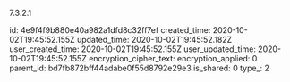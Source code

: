 7.3.2.1

id: 4e9f4f9b880e40a982a1dfd8c32ff7ef
created_time: 2020-10-02T19:45:52.155Z
updated_time: 2020-10-02T19:45:52.182Z
user_created_time: 2020-10-02T19:45:52.155Z
user_updated_time: 2020-10-02T19:45:52.155Z
encryption_cipher_text: 
encryption_applied: 0
parent_id: bd7fb872bff44adabe0f55d8792e29e3
is_shared: 0
type_: 2